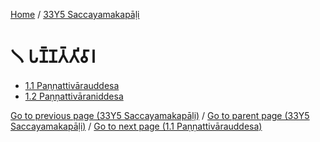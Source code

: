 
[Home](/) / [33Y5 Saccayamakapāḷi](../33Y5.md)

# 𑁧 𑀧𑀡𑁆𑀡𑀢𑁆𑀢𑀺𑀯𑀸𑀭

* [1.1 Paṇṇattivārauddesa](1/1.1.md)
* [1.2 Paṇṇattivāraniddesa](1/1.2.md)

[Go to previous page (33Y5 Saccayamakapāḷi)](0.md) / [Go to parent page (33Y5 Saccayamakapāḷi)](0.md) / [Go to next page (1.1 Paṇṇattivārauddesa)](1/1.1.md)


